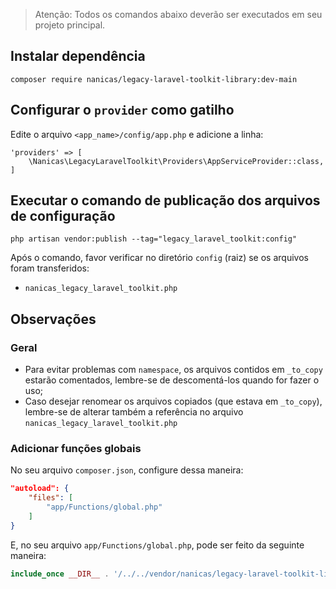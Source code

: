 > Atenção: Todos os comandos abaixo deverão ser executados em seu projeto principal.

## Instalar dependência
```
composer require nanicas/legacy-laravel-toolkit-library:dev-main
```

## Configurar o `provider` como gatilho
Edite o arquivo `<app_name>/config/app.php` e adicione a linha:
```
'providers' => [
    \Nanicas\LegacyLaravelToolkit\Providers\AppServiceProvider::class,
]
```

## Executar o comando de publicação dos arquivos de configuração
```
php artisan vendor:publish --tag="legacy_laravel_toolkit:config"
```

Após o comando, favor verificar no diretório `config` (raiz) se os arquivos foram transferidos:
- `nanicas_legacy_laravel_toolkit.php`

## Observações

### Geral
- Para evitar problemas com `namespace`, os arquivos contidos em `_to_copy` estarão comentados, lembre-se de descomentá-los quando for fazer o uso;
- Caso desejar renomear os arquivos copiados (que estava em `_to_copy`), lembre-se de alterar também a referência no arquivo `nanicas_legacy_laravel_toolkit.php`

### Adicionar funções globais

No seu arquivo `composer.json`, configure dessa maneira:

```json
"autoload": {
    "files": [
        "app/Functions/global.php"
    ]
}
```

E, no seu arquivo `app/Functions/global.php`, pode ser feito da seguinte maneira:

```php
include_once __DIR__ . '/../../vendor/nanicas/legacy-laravel-toolkit-library/app/Functions/global.php';
```
